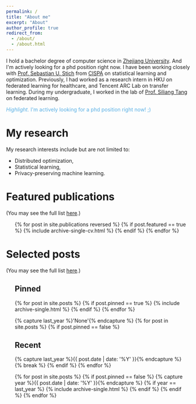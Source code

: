```yaml
---
permalink: /
title: "About me"
excerpt: "About"
author_profile: true
redirect_from: 
  - /about/
  - /about.html
---
```



I hold a bachelor degree of computer science in [Zhejiang University](https://www.zju.edu.cn/english/). And I'm actively looking for a phd position right now. I have been working closely with [Prof. Sebastian U. Stich](http://sstich.ch) from [CISPA](https://cispa.de/en/) on statistical learning and optimization. Previously, I had worked as a research intern in HKU on federated learning for healthcare, and Tencent ARC Lab on transfer learning. During my undergraduate, I worked in the lab of [Prof. Siliang Tang](https://scholar.google.com/citations?user=8e7H3PcAAAAJ) on federated learning.
<!-- Please see [this post](/posts/2023/02/Shocked-by-the-bad-visa-decision) for the latest updates. -->
<!-- I am an (incoming) PhD student at [CISPA Helmholtz Center for Information Security](https://cispa.de/en/) starting at 2022 fall. Prior to that, I received my bachelor degree of computer science in [Zhejiang University](https://www.zju.edu.cn/english/). -->


<!-- <span style="color:#58afe4">*Highlight.*
I am constantly seeking internship opportunities or other research collaborations. Please feel free to reach out via <a href="mailto:{{site.author.email}}">email</a> ;)</span> -->
<span style="color:#58afe4">*Highlight.*
I'm actively looking for a phd position right now! ;)</span>


My research
======
My research interests include but are not limited to:
  - Distributed optimization,
  - Statistical learning,
  - Privacy-preserving machine learning.


Featured publications 
======
(You may see the full list [here](/publications).)
  <ul>{% for post in site.publications reversed %}
    {% if post.featured == true %}
      {% include archive-single-cv.html %}
    {% endif %}
  {% endfor %}</ul>

Selected posts
======
(You may see the full list [here](/year-archive).)
  <ul><h2 class="archive__subtitle">Pinned</h2>
  {% for post in site.posts %}
    {% if post.pinned == true %}
      {% include archive-single.html %}
    {% endif %}
  {% endfor %}</ul>

  <ul>{% capture last_year %}'None'{% endcapture %}
  {% for post in site.posts %}
    {% if post.pinned == false %}
      <h2 class="archive__subtitle">Recent</h2>
      {% capture last_year %}{{ post.date | date: '%Y' }}{% endcapture %}
      {% break %}
    {% endif %}
  {% endfor %}
  
  {% for post in site.posts %}
    {% if post.pinned == false %}
      {% capture year %}{{ post.date | date: '%Y' }}{% endcapture %}
      {% if year == last_year %}
        {% include archive-single.html %}
      {% endif %}
    {% endif %}
  {% endfor %}</ul>
